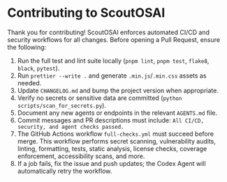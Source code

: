 # Contributing to ScoutOSAI

Thank you for contributing! ScoutOSAI enforces automated CI/CD and security workflows for all changes. Before opening a Pull Request, ensure the following:

1. Run the full test and lint suite locally (`pnpm lint`, `pnpm test`, `flake8`, `black`, `pytest`).
2. Run `prettier --write .` and generate `.min.js`/`.min.css` assets as needed.
3. Update `CHANGELOG.md` and bump the project version when appropriate.
4. Verify no secrets or sensitive data are committed (`python scripts/scan_for_secrets.py`).
5. Document any new agents or endpoints in the relevant `AGENTS.md` file.
6. Commit messages and PR descriptions must include:
   `All CI/CD, security, and agent checks passed.`
7. The GitHub Actions workflow `full-checks.yml` must succeed before merge. This workflow performs secret scanning, vulnerability audits, linting, formatting, tests, static analysis, license checks, coverage enforcement, accessibility scans, and more.
8. If a job fails, fix the issue and push updates; the Codex Agent will automatically retry the workflow.
